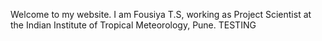 Welcome to my website. I am Fousiya T.S, working as Project Scientist at the Indian Institute of Tropical Meteorology, Pune.
TESTING
